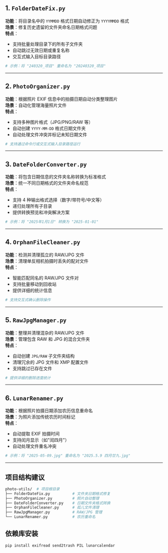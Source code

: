 ## 1. `FolderDateFix.py`  
**功能**：将目录名中的 `YYMMDD` 格式日期自动修正为 `YYYYMMDD` 格式  
**场景**：修复历史遗留的文件夹命名日期格式问题  
**特点**：
- 支持批量处理目录下的所有子文件夹  
- 自动跳过无效日期或重复名称  
- 交互式输入目标目录路径  

```python
# 示例：将 "240320_项目" 重命名为 "20240320_项目"
```

---

## 2. `PhotoOrganizer.py`  
**功能**：根据照片 EXIF 信息中的拍摄日期自动分类整理图片  
**场景**：自动化管理海量照片文件  
**特点**：
- 支持多种图片格式（JPG/PNG/RAW 等）  
- 自动创建 `YYYY-MM-DD` 格式日期文件夹  
- 自动处理文件冲突并标记未知日期文件  

```python
# 支持通过命令行或交互式输入目录路径运行
```

---

## 3. `DateFolderConverter.py`  
**功能**：将包含日期信息的文件夹名称转换为标准格式  
**场景**：统一不同日期格式的文件夹命名规范  
**特点**：
- 支持 4 种输出格式选择（数字/带符号/中文等）  
- 递归处理所有子目录  
- 提供转换预览和冲突解决方案  

```python
# 示例：将 "2025年1月1日" 转换为 "2025-01-01"
```

---

## 4. `OrphanFileCleaner.py`  
**功能**：检测并清理孤立的 RAW/JPG 文件  
**场景**：清理单反相机拍摄时丢失的配对文件  
**特点**：
- 智能匹配同名的 RAW/JPG 文件对  
- 支持批量移动到回收站  
- 提供详细的统计信息  

```python
# 支持交互式确认删除操作
```

---

## 5. `RawJpgManager.py`  
**功能**：整理并清理混杂的 RAW/JPG 文件  
**场景**：管理包含 RAW 和 JPG 的混合文件夹  
**特点**：
- 自动创建 `JPG/RAW` 子文件夹结构  
- 清理冗余的 JPG 文件和 XMP 配置文件  
- 支持跳过已存在文件  

```python
# 提供详细的删除进度统计
```

---

## 6. `LunarRenamer.py`  
**功能**：根据照片拍摄日期添加农历信息重命名  
**场景**：为照片添加传统农历时间标记  
**特点**：
- 自动提取 EXIF 拍摄时间  
- 支持闰月显示（如"闰四月"）  
- 自动处理文件重名冲突  

```python
# 示例：将 "2025-05-09.jpg" 重命名为 "2025.5.9 四月廿九.jpg"
```

---

## 项目结构建议
```bash
photo-utils/  # 项目根目录
├── FolderDateFix.py          # 文件夹日期格式修复
├── PhotoOrganizer.py         # 照片自动整理
├── DateFolderConverter.py    # 日期文件夹格式转换
├── OrphanFileCleaner.py      # 孤儿文件清理
├── RawJpgManager.py          # RAW/JPG 管理
└── LunarRenamer.py           # 农历重命名
```

## 依赖库安装
```bash
pip install exifread send2trash PIL lunarcalendar
```
